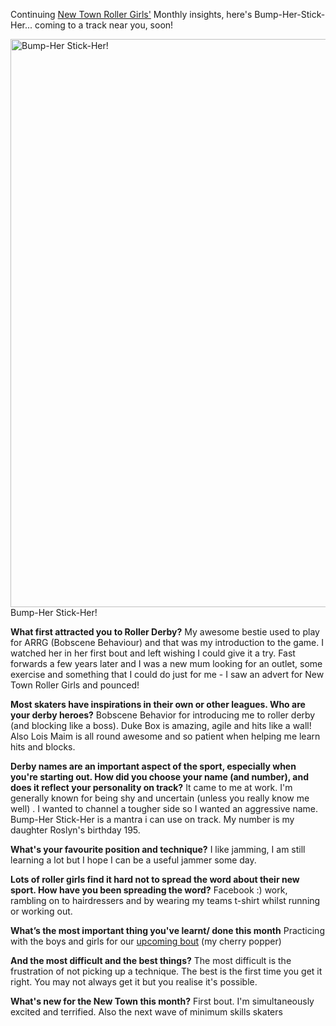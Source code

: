 <html><body><p>Continuing <a href="http://newtownrollergirls.tumblr.com/">New Town Roller Girls'</a> Monthly insights, here's Bump-Her-Stick-Her... coming to a track near you, soon!

<a href="http://www.scottishrollerderbyblog.com/2013/09/bump-her-sm.jpg"><img class="size-large wp-image-2939" alt="Bump-Her Stick-Her!" src="http://www.scottishrollerderbyblog.com/2013/09/bump-her-sm.jpg?w=614" width="614" height="909"></a> Bump-Her Stick-Her!

<strong>What first attracted you to Roller Derby?</strong>
My awesome bestie used to play for ARRG (Bobscene Behaviour) and that was my introduction to the game. I watched her in her first bout and left wishing I could give it a try. Fast forwards a few years later and I was a new mum looking for an outlet, some exercise and something that I could do just for me - I saw an advert for New Town Roller Girls and pounced!

<strong>Most skaters have inspirations in their own or other leagues. Who are your derby heroes?</strong>
Bobscene Behavior for introducing me to roller derby (and blocking like a boss). Duke Box is amazing, agile and hits like a wall! Also Lois Maim is all round awesome and so patient when helping me learn hits and blocks.

<strong>Derby names are an important aspect of the sport, especially when you're starting out. How did you choose your name (and number), and does it reflect your personality on track?</strong>
It came to me at work. I'm generally known for being shy and uncertain (unless you really know me well) . I wanted to channel a tougher side so I wanted an aggressive name. Bump-Her Stick-Her is a mantra i can use on track. My number is my daughter Roslyn's birthday 195.

<strong>What's your favourite position and technique?</strong>
I like jamming, I am still learning a lot but I hope I can be a useful jammer some day.

<strong>Lots of roller girls find it hard not to spread the word about their new sport. How have you been spreading the word?</strong>
Facebook :) work, rambling on to hairdressers and by wearing my teams t-shirt whilst running or working out.

<strong>What’s the most important thing you've learnt/ done this month</strong>
Practicing with the boys and girls for our <a title="Bairn City Rollers presents “Day Of Reckoning”" href="http://www.scottishrollerderbyblog.com/2013/09/10/bairn-city-rollers-presents-day-of-reckoning/">upcoming bout</a> (my cherry popper)

<strong>And the most difficult and the best things?</strong>
The most difficult is the frustration of not picking up a technique. The best is the first time you get it right. You may not always get it but you realise it's possible.

<strong>What's new for the New Town this month?</strong>
First bout. I'm simultaneously excited and terrified. Also the next wave of minimum skills skaters</p></body></html>
